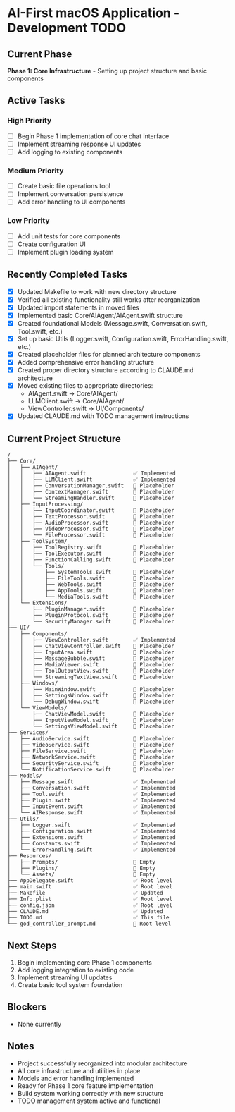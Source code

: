 # AI-First macOS Application - Development TODO

## Current Phase
**Phase 1: Core Infrastructure** - Setting up project structure and basic components

## Active Tasks

### High Priority
- [ ] Begin Phase 1 implementation of core chat interface
- [ ] Implement streaming response UI updates
- [ ] Add logging to existing components

### Medium Priority
- [ ] Create basic file operations tool
- [ ] Implement conversation persistence
- [ ] Add error handling to UI components

### Low Priority
- [ ] Add unit tests for core components
- [ ] Create configuration UI
- [ ] Implement plugin loading system

## Recently Completed Tasks
- [x] Updated Makefile to work with new directory structure
- [x] Verified all existing functionality still works after reorganization
- [x] Updated import statements in moved files
- [x] Implemented basic Core/AIAgent/AIAgent.swift structure
- [x] Created foundational Models (Message.swift, Conversation.swift, Tool.swift, etc.)
- [x] Set up basic Utils (Logger.swift, Configuration.swift, ErrorHandling.swift, etc.)
- [x] Created placeholder files for planned architecture components
- [x] Added comprehensive error handling structure
- [x] Created proper directory structure according to CLAUDE.md architecture
- [x] Moved existing files to appropriate directories:
  - AIAgent.swift → Core/AIAgent/
  - LLMClient.swift → Core/AIAgent/
  - ViewController.swift → UI/Components/
- [x] Updated CLAUDE.md with TODO management instructions

## Current Project Structure
```
/
├── Core/
│   ├── AIAgent/
│   │   ├── AIAgent.swift               ✅ Implemented
│   │   ├── LLMClient.swift             ✅ Implemented
│   │   ├── ConversationManager.swift   📝 Placeholder
│   │   ├── ContextManager.swift        📝 Placeholder
│   │   └── StreamingHandler.swift      📝 Placeholder
│   ├── InputProcessing/
│   │   ├── InputCoordinator.swift      📝 Placeholder
│   │   ├── TextProcessor.swift         📝 Placeholder
│   │   ├── AudioProcessor.swift        📝 Placeholder
│   │   ├── VideoProcessor.swift        📝 Placeholder
│   │   └── FileProcessor.swift         📝 Placeholder
│   ├── ToolSystem/
│   │   ├── ToolRegistry.swift          📝 Placeholder
│   │   ├── ToolExecutor.swift          📝 Placeholder
│   │   ├── FunctionCalling.swift       📝 Placeholder
│   │   └── Tools/
│   │       ├── SystemTools.swift       📝 Placeholder
│   │       ├── FileTools.swift         📝 Placeholder
│   │       ├── WebTools.swift          📝 Placeholder
│   │       ├── AppTools.swift          📝 Placeholder
│   │       └── MediaTools.swift        📝 Placeholder
│   └── Extensions/
│       ├── PluginManager.swift         📝 Placeholder
│       ├── PluginProtocol.swift        📝 Placeholder
│       └── SecurityManager.swift       📝 Placeholder
├── UI/
│   ├── Components/
│   │   ├── ViewController.swift        ✅ Implemented
│   │   ├── ChatViewController.swift    📝 Placeholder
│   │   ├── InputArea.swift             📝 Placeholder
│   │   ├── MessageBubble.swift         📝 Placeholder
│   │   ├── MediaViewer.swift           📝 Placeholder
│   │   ├── ToolOutputView.swift        📝 Placeholder
│   │   └── StreamingTextView.swift     📝 Placeholder
│   ├── Windows/
│   │   ├── MainWindow.swift            📝 Placeholder
│   │   ├── SettingsWindow.swift        📝 Placeholder
│   │   └── DebugWindow.swift           📝 Placeholder
│   └── ViewModels/
│       ├── ChatViewModel.swift         📝 Placeholder
│       ├── InputViewModel.swift        📝 Placeholder
│       └── SettingsViewModel.swift     📝 Placeholder
├── Services/
│   ├── AudioService.swift              📝 Placeholder
│   ├── VideoService.swift              📝 Placeholder
│   ├── FileService.swift               📝 Placeholder
│   ├── NetworkService.swift            📝 Placeholder
│   ├── SecurityService.swift           📝 Placeholder
│   └── NotificationService.swift       📝 Placeholder
├── Models/
│   ├── Message.swift                   ✅ Implemented
│   ├── Conversation.swift              ✅ Implemented
│   ├── Tool.swift                      ✅ Implemented
│   ├── Plugin.swift                    ✅ Implemented
│   ├── InputEvent.swift                ✅ Implemented
│   └── AIResponse.swift                ✅ Implemented
├── Utils/
│   ├── Logger.swift                    ✅ Implemented
│   ├── Configuration.swift             ✅ Implemented
│   ├── Extensions.swift                ✅ Implemented
│   ├── Constants.swift                 ✅ Implemented
│   └── ErrorHandling.swift             ✅ Implemented
├── Resources/
│   ├── Prompts/                        📁 Empty
│   ├── Plugins/                        📁 Empty
│   └── Assets/                         📁 Empty
├── AppDelegate.swift                   ✅ Root level
├── main.swift                          ✅ Root level
├── Makefile                            ✅ Updated
├── Info.plist                          ✅ Root level
├── config.json                         ✅ Root level
├── CLAUDE.md                           ✅ Updated
├── TODO.md                             ✅ This file
└── god_controller_prompt.md            📁 Root level
```

## Next Steps
1. Begin implementing core Phase 1 components
2. Add logging integration to existing code
3. Implement streaming UI updates
4. Create basic tool system foundation

## Blockers
- None currently

## Notes
- Project successfully reorganized into modular architecture
- All core infrastructure and utilities in place
- Models and error handling implemented
- Ready for Phase 1 core feature implementation
- Build system working correctly with new structure
- TODO management system active and functional